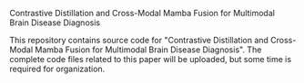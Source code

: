 Contrastive Distillation and Cross-Modal Mamba Fusion for Multimodal Brain Disease Diagnosis

This repository contains source code for "Contrastive Distillation and Cross-Modal Mamba Fusion for Multimodal Brain Disease Diagnosis".
The complete code files related to this paper will be uploaded, but some time is required for organization.
